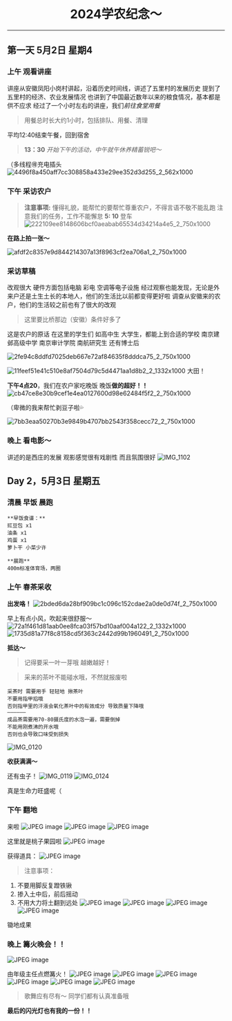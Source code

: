 <div align="center">

# 2024学农纪念～
</div>

***

## 第一天 5月2日 星期4

### 上午 观看讲座

讲座从安徽凤阳小岗村讲起，沿着历史时间线，讲述了五里村的发展历史
提到了五里村的经济、农业发展情况
也讲到了中国最近数年以来的粮食情况，基本都是供不应求
经过了一个小时左右的讲座，我们*前往食堂用餐*

> 用餐总时长大约1小时，包括排队、用餐、清理

平均12:40结束午餐，回到宿舍

> **13：30** *开始下午的活动，中午就午休养精蓄锐吧～*

（多线程🉐充电插头
![4496f8a450aff7cc308858a433e29ee352d3d255_2_562x1000](https://github.com/Puurestar/Memorial-of-Xuenong/assets/105161692/d72d3a27-d9cf-44bb-ae85-5307e25bc368)

### 下午 采访农户

> **注意事项:**
懂得礼貌，能帮忙的要帮忙尊重农户，不得言语不敬不能乱跑
注意我们的任务，工作不能懈怠
**5: 10** 登车
![222109ee8148606bcf0aeabab65534d34214a4e5_2_750x1000](https://github.com/Puurestar/Memorial-of-Xuenong/assets/105161692/85751fee-05e9-4415-a1fa-672cf25da884)

**在路上拍一张～**

![afdf2c8357e9d844214307a13f8963cf2ea706a1_2_750x1000](https://github.com/Puurestar/Memorial-of-Xuenong/assets/105161692/d6123e34-0bc2-428f-8148-a80dc643d830)

### 采访草稿 
改观很大 硬件方面包括电脑 彩电 空调等电子设施
经过观察也能发现，无论是外来户还是土生土长的本地人，他们的生活比以前都变得更好啦
调查从安徽来的农户，他们的生活较之前也有了很大的改观
> 这里要比桥那边（安徽）条件好多了

这是农户的原话
在这里的学生们 如高中生 大学生，都能上到合适的学校
南京建邺高级中学 南京审计学院 南航研究生 还有博士后

![2fe94c8ddfd7025deb667e72af84635f8dddca75_2_750x1000](https://github.com/Puurestar/Memorial-of-Xuenong/assets/105161692/d457faae-1bdb-4e02-82dc-9046d45b36e0)

![11feef51e41c510e8af7504d79c5d4471aa1d8b2_2_1332x1000](https://github.com/Puurestar/Memorial-of-Xuenong/assets/105161692/da3b89af-1295-4da9-a63d-cd1025804e22)
大田！

**下午4点20**，我们在农户家吃晚饭
晚饭**做的超好！！**
![cb47ce8e30b9cef1e4ea0127600d98e62484f5f2_2_750x1000](https://github.com/Puurestar/Memorial-of-Xuenong/assets/105161692/5149cfd0-6a54-48cb-9510-3d3f70c408c4)

（卑微的我来帮忙剥豆子啦💦

![7bb3eaa50270b3e9849b4707bb2543f358cecc72_2_750x1000](https://github.com/Puurestar/Memorial-of-Xuenong/assets/105161692/3750db27-b27c-4976-8f14-fb52b1388c51)
### 晚上 看电影～

讲述的是西庄的发展
观影感觉很有戏剧性 而且氛围很好
![IMG_1102](https://github.com/Puurestar/Memorial-of-Xuenong/assets/105161692/5fed1d81-6bee-4583-9a8f-bef483e0751b)


## Day 2，5月3日 星期五
### 清晨 早饭 晨跑


``` text
**早饭食谱：**
豇豆包 x1 
油条 x1
鸡蛋 x1
萝卜干 小菜少许
```


``` text
**晨跑** 
400m标准体育场，两圈
```

### 上午 春茶采收
**出发咯！**
![2bded6da28bf909bc1c096c152cdae2a0de0d74f_2_750x1000](https://github.com/Puurestar/Memorial-of-Xuenong/assets/105161692/befa4924-bab2-42e8-b0fa-1f49ea212cbf)

早上有点小风，吹起来很舒服～
![72a1f461d81aab0ee8fca03f57bd10aaf004a122_2_1332x1000](https://github.com/Puurestar/Memorial-of-Xuenong/assets/105161692/0e22455f-6c67-4ac2-808e-34cc6cede923)
![1735d81a77f8c8158cd5f363c2442d99b1960491_2_750x1000](https://github.com/Puurestar/Memorial-of-Xuenong/assets/105161692/54cc5040-e172-4f67-947f-7767ef88c413)


**抵达～**

> 记得要采一叶一芽哦 越嫩越好！

> 采来的茶叶不能碰水哦，不然就报废啦

``` text
采茶时 需要用手 轻轻地 揪茶叶
不要用指甲掐哦
否则指甲里的汗液会氧化茶叶中的有效成分 导致质量下降哦
——————
成品茶需要用70-80摄氏度的水泡一遍，需要倒掉
不能用刚煮沸的开水哦
否则也会导致口味受到损失
```
![IMG_0120](https://github.com/Puurestar/Memorial-of-Xuenong/assets/105161692/5a7cd3e6-29b7-4139-a8d8-93b9db2faf87)



**收获满满～**

还有虫子！
![IMG_0119](https://github.com/Puurestar/Memorial-of-Xuenong/assets/105161692/647823d1-1378-42b7-a4f7-c75889153fe5)
![IMG_0124](https://github.com/Puurestar/Memorial-of-Xuenong/assets/105161692/c499fa67-5289-49a8-ae3f-84dfc58f4c3a)

真是生命力旺盛呢（

### 下午 翻地
来啦
![JPEG image](https://github.com/Puurestar/Memorial-of-Xuenong/assets/105161692/702dbaab-fa95-4388-a37f-dc2455ed8936)
![JPEG image](https://github.com/Puurestar/Memorial-of-Xuenong/assets/105161692/ffcb2c70-01eb-43bb-8b09-4b83379ada4d)
![JPEG image](https://github.com/Puurestar/Memorial-of-Xuenong/assets/105161692/1ddb7d6d-06d0-40fa-95cc-0ca44a5aa114)


这里就是桃子果园啦
![JPEG image](https://github.com/Puurestar/Memorial-of-Xuenong/assets/105161692/db1f72c2-e5db-4f7a-b267-baa0c4bf99a6)

获得道具：
![JPEG image](https://github.com/Puurestar/Memorial-of-Xuenong/assets/105161692/49013e8a-e943-42f8-a3bf-653a5a30c278)


> 注意事项：
1. 不要用脚反复蹬铁锹
2. 掺入土中后，前后摇动
3. 不用大力将土翻到远处
![JPEG image](https://github.com/Puurestar/Memorial-of-Xuenong/assets/105161692/4ccbcaa0-68de-4a94-942f-b11df422f307)
![JPEG image](https://github.com/Puurestar/Memorial-of-Xuenong/assets/105161692/d930089b-b56a-4432-aab3-eb8fdbbf487f)
![JPEG image](https://github.com/Puurestar/Memorial-of-Xuenong/assets/105161692/f123d35f-6924-4db2-af3e-7bb4b37e5530)
![JPEG image](https://github.com/Puurestar/Memorial-of-Xuenong/assets/105161692/d7052ec3-77e9-47b7-96ae-9736a025249d)

锄地成果

### 晚上 篝火晚会！！
![JPEG image](https://github.com/Puurestar/Memorial-of-Xuenong/assets/105161692/31849221-98b5-4540-a154-68aacd23f415)

由年级主任点燃篝火！
![JPEG image](https://github.com/Puurestar/Memorial-of-Xuenong/assets/105161692/b4747180-f8e3-4f5d-912a-9f4b0858e1a9)
![JPEG image](https://github.com/Puurestar/Memorial-of-Xuenong/assets/105161692/cfd5a5bd-74d5-4e3e-8ba2-72ec8ed37041)
![JPEG image](https://github.com/Puurestar/Memorial-of-Xuenong/assets/105161692/860e8e26-372f-4468-a4b0-80f2afcbfa9a)
![JPEG image](https://github.com/Puurestar/Memorial-of-Xuenong/assets/105161692/48bee839-62f4-473b-857f-93550b67411d)
![JPEG image](https://github.com/Puurestar/Memorial-of-Xuenong/assets/105161692/404fd0a9-d6c8-4655-96a9-e24f94c53b62)
![JPEG image](https://github.com/Puurestar/Memorial-of-Xuenong/assets/105161692/8ad61805-2390-4e36-b318-36acda1671f4)


> 歌舞应有尽有～ 同学们都有认真准备哦

**最后的闪光灯也有我的一份！！**
